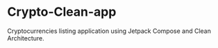 # Crypto-Clean-app
Cryptocurrencies listing application using Jetpack Compose and Clean Architecture.
